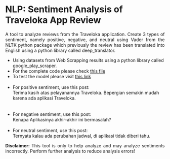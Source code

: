 # NLP: Sentiment Analysis of Traveloka App Review

<p style='text-align: justify;'>
A tool to analyze reviews from the Traveloka application. Create 3 types of sentiment, namely positive, negative, and neutral using Vader from the NLTK python package which previously the review has been translated into English using a python library called deep_translator.
</p>

- Using datasets from Web Scrapping results using a python library called google_play_scraper.
- For the complete code please check [this file](https://github.com/MaruliHTGL/Analysis-Sentiment-of-Deepseek-Posts/blob/c176f5d49c1a46840d43c8bfdb5c8ba436d1628c/Deepseek%20English%20Sentiment.ipynb)
- To test the model please visit [this link](https://travelokareview.streamlit.app/)    <br> <br>
- For positive sentiment, use this post:
  <br>
  Terima kasih atas pelayanannya Traveloka. Bepergian semakin mudah karena ada aplikasi Traveloka.	
  <br>
  <br>
- For negative sentiment, use this post:
  <br>
  Kenapa Aplikasinya akhir-akhir ini bermasalah?
  <br>
  <br>
- For neutral sentiment, use this post:
  <br>
  Ternyata kalau ada perubahan jadwal, di aplikasi tidak diberi tahu.
  
<p style='text-align: justify;'>
<strong> Disclaimer: </strong> This tool is only to help analyze and may analyze sentiments incorrectly. Perform further analysis to reduce analysis errors!
</p>

